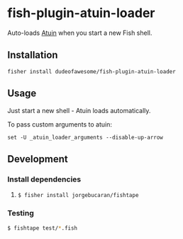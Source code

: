 # fish-plugin-atuin-loader

Auto-loads [Atuin](https://github.com/atuinsh/atuin) when you start a new Fish shell.

## Installation

```fish
fisher install dudeofawesome/fish-plugin-atuin-loader
```

## Usage

Just start a new shell - Atuin loads automatically.

To pass custom arguments to atuin:

```fish
set -U _atuin_loader_arguments --disable-up-arrow
```

## Development

### Install dependencies

1. `$ fisher install jorgebucaran/fishtape`

### Testing

```sh
$ fishtape test/*.fish
```
